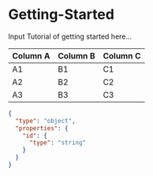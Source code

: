 # Getting-Started

Input Tutorial of getting started here...

Column A | Column B | Column C
---------|----------|---------
 A1 | B1 | C1
 A2 | B2 | C2
 A3 | B3 | C3

```json json_schema
{
  "type": "object",
  "properties": {
    "id": {
      "type": "string"
    }
  }
}
```